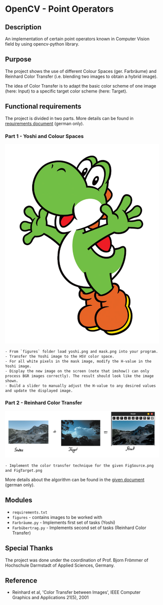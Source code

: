 # OpenCV - Point Operators

## Description
An implementation of certain point operators known in Computer Vision field
by using opencv-python library.

## Purpose
The project shows the use of different Colour Spaces (ger. Farbräume) and 
Reinhard Color Transfer (i.e. blending two images to obtain a hybrid image).

The idea of Color Transfer is to adapt the basic color scheme of one image 
(here: Input) to a specific target color scheme (here: Target).

## Functional requirements
The project is divided in two parts.
More details can be found in [requirements document](./Aufgabe%205.pdf) (german only).
### Part 1 - Yoshi and Colour Spaces

![yoshi](./figures/yoshi.png)

    - From `figures` folder load yoshi.png and mask.png into your program.
    - Transfer the Yoshi image to the HSV color space.
    - For all white pixels in the mask image, modify the H-value in the Yoshi image.
    - Display the new image on the screen (note that imshow() can only 
    process BGR images correctly). The result should look like the image shown.
    - Build a slider to manually adjust the H-value to any desired values 
    and update the displayed image.

### Part 2 - Reinhard Color Transfer

![color_transfer](./figures/Screenshot%20from%202024-03-15%2011-09-09.png)
    
    - Implement the color transfer technique for the given FigSource.png and FigTarget.png

More details about the algorithm can be found in the [given document](./Aufgabe5.pdf)  (german only).
## Modules
- `requirements.txt`
- `figures` - contains images to be worked with
- `Farbräume.py` - Implements first set of tasks (Yoshi)
- `Farbübertrag.py` - Implements second set of tasks (Reinhard Color Transfer) 

## Special Thanks
The project was done under the coordination of Prof. Bjorn Frömmer of
Hochschule Darmstadt of Applied Sciences, Germany.

## Reference
- Reinhard et al, 'Color Transfer between Images', IEEE
Computer Graphics and Applications 21(5), 2001